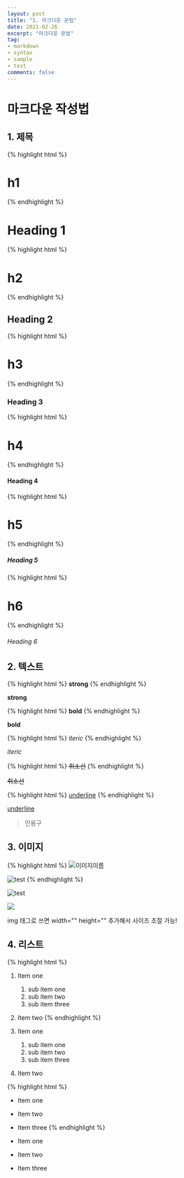 ```yaml
---
layout: post
title: "1. 마크다운 문법"
date: 2021-02-26
excerpt: "마크다운 문법"
tag:
- markdown
- syntax
- sample
- test
comments: false
---
```


# 마크다운 작성법

## 1. 제목

{% highlight html %}
# h1
{% endhighlight %}

# Heading 1

{% highlight html %}
# h2
{% endhighlight %}

## Heading 2

{% highlight html %}
# h3
{% endhighlight %}

### Heading 3

{% highlight html %}
# h4
{% endhighlight %}

#### Heading 4

{% highlight html %}
# h5
{% endhighlight %}

##### Heading 5

{% highlight html %}
# h6
{% endhighlight %}

###### Heading 6

## 2. 텍스트

{% highlight html %}
**strong**
{% endhighlight %}

**strong**

{% highlight html %}
__bold__
{% endhighlight %}

__bold__

{% highlight html %}
_iteric_
{% endhighlight %}

_iteric_

{% highlight html %}
~~취소선~~
{% endhighlight %}

~~취소선~~

{% highlight html %}
<u>underline</u>
{% endhighlight %}

<u>underline</u>

> 인용구

## 3. 이미지

{% highlight html %}
![이미지이름](https://Jumim.github.io/assets/img/test.jpg)

<img src="https://Jumim.github.io/assets/img/test.jpg" alt="test">
{% endhighlight %}

![test](https://Jumim.github.io/assets/img/test.jpg "test")

<img src="https://Jumim.github.io/assets/img/test.jpg">

img 태그로 쓰면 width="" height="" 추가해서 사이즈 조절 가능!

## 4. 리스트
{% highlight html %}
1. Item one
   1. sub item one
   2. sub item two
   3. sub item three
2. Item two
{% endhighlight %}

1. Item one
   1. sub item one
   2. sub item two
   3. sub item three
2. Item two

{% highlight html %}
* Item one
* Item two
* Item three
{% endhighlight %}

* Item one
* Item two
* Item three
